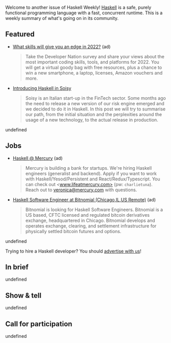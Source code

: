 Welcome to another issue of Haskell Weekly!
[Haskell](https://www.haskell.org) is a safe, purely functional programming language with a fast, concurrent runtime.
This is a weekly summary of what's going on in its community.

## Featured

<!-- Runs on 2021-06-10, 2021-06-24, 2021-07-08, and 2021-07-22. -->
- [What skills will give you an edge in 2022?](https://www.developereconomics.net/?utm_medium=newsletter&utm_source=haskell&utm_campaign=haskell_newsletter) (ad)
  > Take the Developer Nation survey and share your views about the most important coding skills, tools, and platforms for 2022. You will get a virtual goody bag with free resources, plus a chance to win a new smartphone, a laptop, licenses, Amazon vouchers and more.

- [Introducing Haskell in Soisy](http://marcosh.github.io/post/2021/06/04/introducing-haskell-in-soisy.html)
  > Soisy is an Italian start-up in the FinTech sector. Some months ago the need to release a new version of our risk engine emerged and we decided to do it in Haskell. In this post we will try to summarise our path, from the initial situation and the perplexities around the usage of a new technology, to the actual release in production.

undefined

## Jobs

<!-- Runs from 2021-04-22 to 2021-06-24. -->
- [Haskell @ Mercury](https://mercury.com/jobs/generalist-engineer) (ad)
  > Mercury is building a bank for startups. We're hiring Haskell engineers (generalist and backend). Apply if you want to work with Haskell/Yesod/Persistent and React/Redux/Typescript. You can check out <www.lifeatmercury.com> (pw: `charlietuna`). Reach out to <veronica@mercury.com> with questions.

<!-- Runs from 2021-05-20 to 2021-06-10. -->
- [Haskell Software Engineer at Bitnomial (Chicago,IL,US Remote)](https://bitnomial.com/jobs/) (ad)
  > Bitnomial is looking for Haskell Software Engineers. Bitnomial is a US based, CFTC licensed and regulated bitcoin derivatives exchange, headquartered in Chicago. Bitnomial develops and operates exchange, clearing, and settlement infrastructure for physically settled bitcoin futures and options.

undefined

Trying to hire a Haskell developer?
You should [advertise with us](https://haskellweekly.news/advertising.html)!

## In brief

undefined

## Show & tell

undefined

## Call for participation

undefined
